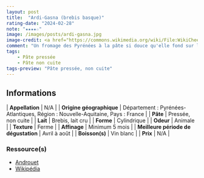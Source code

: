```yaml
---
layout: post
title:  "Ardi-Gasna (brebis basque)"
rating-date: "2024-02-28"
note: "★★★★☆"
image: /images/posts/ardi-gasna.jpg
image-credit: <a href="https://commons.wikimedia.org/wiki/File:WikiCheese_-_Ardi-gasna_05.jpg">Pierre-Yves Beaudouin / Wikimedia Commons</a>
comment: "Un fromage des Pyrénées à la pâte si douce qu'elle fond sur la langue ! Le must, c'est de le déguster avec de la confiture de cerises noires, comme au Pays-Basque. C’est excellent !"
tags:
    - Pâte pressée
    - Pâte non cuite
tags-preview: "Pâte pressée, non cuite"
---
```


## Informations

| **Appellation** | N/A |
| **Origine géographique** | Département :  Pyrénées-Atlantiques, Région : Nouvelle-Aquitaine, Pays : France |
| **Pâte** | Pressée, non cuite |
| **Lait** | Brebis, lait cru |
| **Forme** | Cylindrique |
| **Odeur** | Animale |
| **Texture** | Ferme |
| **Affinage** | Minimum 5 mois |
| **Meilleure période de dégustation** | Avril à août |
| **Boisson(s)** | Vin blanc |
| **Prix** | N/A |

### Ressource(s)
* [Androuet](https://androuet.com/Ardi-Gasna-643.html)
* [Wikipédia](https://fr.wikipedia.org/wiki/Ardi-Gasna)